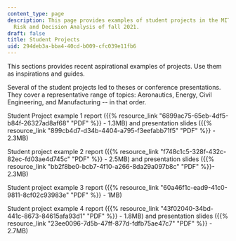 ```yaml
---
content_type: page
description: This page provides examples of student projects in the MIT course IDS.333
  Risk and Decision Analysis of fall 2021.
draft: false
title: Student Projects
uid: 294deb3a-bba4-40cd-b009-cfc039e11fb6
---
```

This sections provides recent aspirational examples of projects. Use them as inspirations and guides.

Several of the student projects led to theses or conference presentations. They cover a representative range of topics: Aeronautics, Energy, Civil Engineering, and Manufacturing -- in that order.

Student Project example 1 report ({{% resource_link "6899ac75-65eb-4df5-b84f-26327ad8af68" "PDF" %}} - 1.3MB) and presentation slides ({{% resource_link "899cb4d7-d34b-4404-a795-f3eefabb71f5" "PDF" %}} - 2.3MB)

Student project example 2 report ({{% resource_link "f748c1c5-328f-432c-82ec-fd03ae4d745c" "PDF" %}} - 2.5MB) and presentation slides ({{% resource_link "bb2f8be0-bcb7-4f10-a266-8da29a097b8c" "PDF" %}}\- 2.3MB)

Student project example 3 report ({{% resource_link "60a46f1c-ead9-41c0-9811-8cf02c93983e" "PDF" %}} - 1MB)

Student project example 4 report ({{% resource_link "43f02040-34bd-441c-8673-84615afa93d1" "PDF" %}} - 1.8MB) and presentation slides ({{% resource_link "23ee0096-7d5b-47ff-877d-fdfb75ae47c7" "PDF" %}} - 2.7MB)